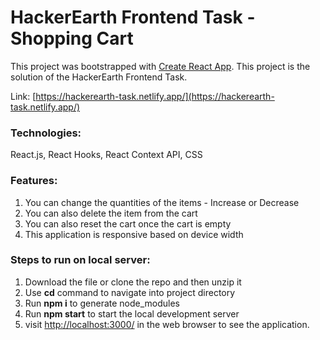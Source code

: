 # HackerEarth Frontend Task - Shopping Cart

This project was bootstrapped with [Create React App](https://github.com/facebook/create-react-app). This project is the solution of the HackerEarth Frontend Task.

Link: [https://hackerearth-task.netlify.app/](https://hackerearth-task.netlify.app/)

### Technologies:

React.js, React Hooks, React Context API, CSS

### Features:

1. You can change the quantities of the items - Increase or Decrease
2. You can also delete the item from the cart
3. You can also reset the cart once the cart is empty
4. This application is responsive based on device width

### Steps to run on local server:

1. Download the file or clone the repo and then unzip it
2. Use **cd** command to navigate into project directory
2. Run **npm i** to generate node_modules
3. Run **npm start** to start the local development server
4. visit [http://localhost:3000/](http://localhost:3000/) in the web browser to see the application.




